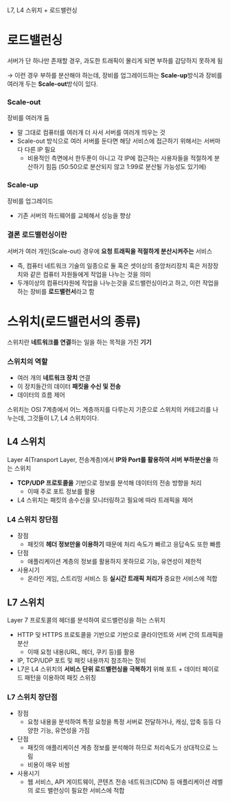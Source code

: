 L7, L4 스위치 + 로드밸런싱

# 로드밸런싱

서버가 단 하나만 존재할 경우, 과도한 트래픽이 몰리게 되면 부하를 감당하지 못하게 됨

→ 이런 경우 부하를 분산해야 하는데, 장비를 업그레이드하는 **Scale-up**방식과 장비를 여러개 두는 **Scale-out**방식이 있다.

### **Scale-out**

장비를 여러개 둠

- 말 그대로 컴퓨터를 여러개 더 사서 서버를 여러개 띄우는 것
- Scale-out 방식으로 여러 서버를 둔다면 해당 서비스에 접근하기 위해서는 서버마다 다른 IP 필요
    - 비용적인 측면에서 한두푼이 아니고 각 IP에 접근하는 사용자들을 적절하게 분산하기 힘듬 (50:50으로 분산되지 않고 1:99로 분산될 가능성도 있기에)

### **Scale-up**

장비를 업그레이드

- 기존 서버의 하드웨어를 교체해서 성능을 향상

### 결론 로드밸런싱이란

서버가 여러 개인(Scale-out) 경우에 **요청 트래픽을 적절하게 분산시켜주는** 서비스

- 즉, 컴퓨터 네트워크 기술의 일종으로 둘 혹은 셋이상의 중앙처리장치 혹은 저장장치와 같은 컴퓨터 자원들에게 작업을 나누는 것을 의미
- 두개이상의 컴퓨터자원에 작업을 나누는것을 로드밸런싱이라고 하고, 이런 작업을 하는 장비를 **로드밸런서**라고 함

# 스위치(로드밸런서의 종류)

스위치란 **네트워크를 연결**하는 일을 하는 목적을 가진 **기기**

### 스위치의 역할

- 여러 개의 **네트워크 장치** 연결
- 이 장치들간의 데이터 **패킷을 수신 및 전송**
- 데이터의 흐름 제어

스위치는 OSI 7계층에서 어느 계층까지를 다루는지 기준으로 스위치의 카테고리를 나누는데, 그것들이 L7, L4 스위치이다.


## ****L4 스위치****

Layer 4(Transport Layer, 전송계층)에서 **IP와 Port를 활용하여 서버 부하분산을** 하는 스위치

- **TCP/UDP 프로토콜을** 기반으로 정보를 분석해 데이터의 전송 방향을 처리
    - 이때 주로 포트 정보를 활용
- L4 스위치는 패킷의 송수신을 모니터링하고 필요에 따라 트래픽을 제어

### ****L4 스위치 장단점****

- 장점
    - 패킷의 **헤더 정보만을 이용하기** 때문에 처리 속도가 빠르고 응답속도 또한 빠름
- 단점
    - 애플리케이션 계층의 정보를 활용하지 못하므로 기능, 유연성이 제한적
- 사용시기
    - 온라인 게임, 스트리밍 서비스 등 **실시간 트래픽** **처리가** 중요한 서비스에 적합

## ****L7 스위치****

Layer 7 프로토콜의 헤더를 분석하여 로드밸런싱을 하는 스위치

- HTTP 및 HTTPS 프로토콜을 기반으로 기반으로 클라이언트와 서버 간의 트래픽을 분산
    - 이때 요청 내용(URL, 헤더, 쿠키 등)를 활용
- IP, TCP/UDP 포트 및 패킷 내용까지 참조하는 장비
- L7은 L4 스위치의 **서비스 단위 로드밸런싱을 극복하기** 위해 포트 + 데이터 페이로드 패턴을 이용하여 패킷 스위칭

### ****L7 스위치 장단점****

- 장점
    - 요청 내용을 분석하여 특정 요청을 특정 서버로 전달하거나, 캐싱, 압축 등등 다양한 기능, 유연성을 가짐
- 단점
    - 패킷의 애플리케이션 계층 정보를 분석해야 하므로 처리속도가 상대적으로 느림
    - 비용이 매우 비쌈
- 사용시기
    - 웹 서비스, API 게이트웨이, 콘텐츠 전송 네트워크(CDN) 등 애플리케이션 레벨의 로드 밸런싱이 필요한 서비스에 적합

